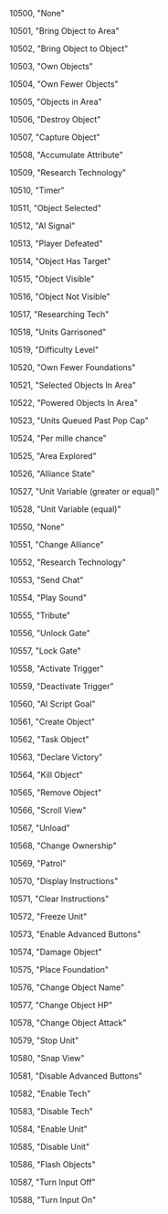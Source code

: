 ﻿10500, "None"

10501, "Bring Object to Area"

10502, "Bring Object to Object"

10503, "Own Objects"

10504, "Own Fewer Objects"

10505, "Objects in Area"

10506, "Destroy Object"

10507, "Capture Object"

10508, "Accumulate Attribute"

10509, "Research Technology"

10510, "Timer"

10511, "Object Selected"

10512, "AI Signal"

10513, "Player Defeated"

10514, "Object Has Target"

10515, "Object Visible"

10516, "Object Not Visible"

10517, "Researching Tech"

10518, "Units Garrisoned"

10519, "Difficulty Level"

10520, "Own Fewer Foundations"

10521, "Selected Objects In Area"

10522, "Powered Objects In Area"

10523, "Units Queued Past Pop Cap"

10524, "Per mille chance"

10525, "Area Explored"

10526, "Alliance State"

10527, "Unit Variable (greater or equal)"

10528, "Unit Variable (equal)"

10550, "None"

10551, "Change Alliance"

10552, "Research Technology"

10553, "Send Chat"

10554, "Play Sound"

10555, "Tribute"

10556, "Unlock Gate"

10557, "Lock Gate"

10558, "Activate Trigger"

10559, "Deactivate Trigger"

10560, "AI Script Goal"

10561, "Create Object"

10562, "Task Object"

10563, "Declare Victory"

10564, "Kill Object"

10565, "Remove Object"

10566, "Scroll View"

10567, "Unload"

10568, "Change Ownership"

10569, "Patrol"

10570, "Display Instructions"

10571, "Clear Instructions"

10572, "Freeze Unit"

10573, "Enable Advanced Buttons"

10574, "Damage Object"

10575, "Place Foundation"

10576, "Change Object Name"

10577, "Change Object HP"

10578, "Change Object Attack"

10579, "Stop Unit"

10580, "Snap View"

10581, "Disable Advanced Buttons"

10582, "Enable Tech"

10583, "Disable Tech"

10584, "Enable Unit"

10585, "Disable Unit"

10586, "Flash Objects"

10587, "Turn Input Off"

10588, "Turn Input On"

